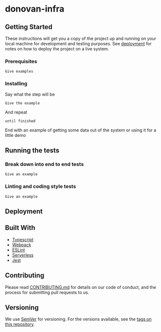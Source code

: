 # donovan-infra

<!-- TODO: One Paragraph of project description -->

## Getting Started

These instructions will get you a copy of the project up and running on your
local machine for development and testing purposes. See [deployment](#deployment)
for notes on how to deploy the project on a live system.

### Prerequisites

<!-- TODO: What things you need to install the software and how to install them -->

```
Give examples
```

### Installing

<!-- TODO: A step by step series of examples that tell you how to get a development env running -->

Say what the step will be

```
Give the example
```

And repeat

```
until finished
```

End with an example of getting some data out of the system or using it for a little demo

## Running the tests

<!-- TODO: Explain how to run the automated tests for this system -->

### Break down into end to end tests

<!-- TODO: Explain what these tests test and why -->

```
Give an example
```

### Linting and coding style tests

<!-- TODO: Explain what these tests test and why -->

```
Give an example
```

## Deployment

<!-- TODO: Add additional notes about how to deploy this on a live system -->

## Built With

<!-- TODO: List tools/frameworks used in project -->
* [Typescript](https://www.typescriptlang.org/ "Typescript language")
* [Webpack](https://webpack.js.org/ "Source code bundler")
* [ESLint](https://eslint.org/ "ESLint")
* [Serverless](https://www.serverless.com/ "Serverless framework")
* [Jest](https://jestjs.io/ "Jest Testing framework")

## Contributing
<!-- TODO: Link to wiki -->
Please read [CONTRIBUTING.md](CONTRIBUTING.md) for details on our code of
conduct, and the process for submitting pull requests to us.

## Versioning

We use [SemVer](http://semver.org/) for versioning. For the versions available, see the
[tags on this repository](https://dev.azure.com/symetra/SwiftTerm/_git/templates/tags).

